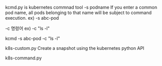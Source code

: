 kcmd.py is kubernetes commnad tool
-s podname
If you enter a common pod name, all pods belonging to that name will be subject to command execution.
ex) -s abc-pod

-c 명령어
ex) -c "ls -l"

kcmd -s abc-pod -c "ls -l"


k8s-custom.py Create a snapshot using the kubernetes python API

k8s-command.py 
